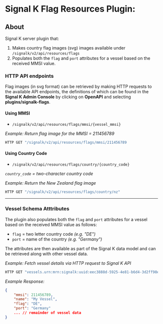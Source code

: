 # Signal K Flag Resources Plugin:


## About

Signal K server plugin that:
1. Makes country flag images (svg) images available under `/signalk/v2/api/resources/flags`
1. Populates both the `flag` and `port` attributes for a vessel based on the received MMSI value.


### HTTP API endpoints

Flag images (in svg format) can be retrieved by making HTTP requests to the available API endpoints, the definitions of which can be found in the **Signal K Admin Console** by clicking on **OpenAPI** and selecting **plugins/signalk-flags**.

#### Using MMSI

- `/signalk/v2/api/resources/flags/mmsi/{vessel_mmsi}`

_Example: Return flag image for the MMSI = 211456789_
```bash
HTTP GET "/signalk/v2/api/resources/flags/mmsi/211456789
```

#### Using Country Code

- `/signalk/v2/api/resources/flags/country/{country_code}` 

_`country_code` = two-character country code_

_Example: Return the New Zealand flag image_
```bash
HTTP GET "/signalk/v2/api/resources/flags/country/nz"
```

---

### Vessel Schema Atttributes

The plugin also populates both the `flag` and `port` attributes for a vessel based on the received MMSI value as follows:

- `flag` = two letter country code _(e.g. "DE")_
- `port` = name of the country _(e.g. "Germany")_

The attributes are then available as part of the Signal K data model and can be retrieved along with other vessel data.

_Example: Fetch vessel details via HTTP request to Signal K API_ 
```bash
HTTP GET "vessels.urn:mrn:signalk:uuid:eec3888d-5925-4e81-b6d4-3d2ff98edeeb"
```

_Example Response:_
```JSON
{
    "mmsi": 211456789,
    "name": "My Vessel",
    "flag": "DE",
    "port": "Germany"
    ... // remainder of vessel data
}
```
